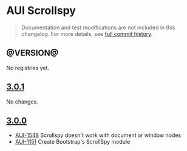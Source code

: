 # AUI Scrollspy

> Documentation and test modifications are not included in this changelog. For more details, see [full commit history](https://github.com/liferay/alloy-ui/commits/master/src/aui-scrollspy).

## @VERSION@

No registries yet.

## [3.0.1](https://github.com/liferay/alloy-ui/releases/tag/3.0.1)

No changes.

## [3.0.0](https://github.com/liferay/alloy-ui/releases/tag/3.0.0)

* [AUI-1548](https://issues.liferay.com/browse/AUI-1548) Scrollspy doesn't work with document or window nodes
* [AUI-1151](https://issues.liferay.com/browse/AUI-1151) Create Bootstrap's ScrollSpy module